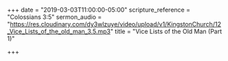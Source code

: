 +++
date = "2019-03-03T11:00:00-05:00"
scripture_reference = "Colossians 3:5"
sermon_audio = "https://res.cloudinary.com/dy3wlzuye/video/upload/v1/KingstonChurch/12_Vice_Lists_of_the_old_man_3.5.mp3"
title = "Vice Lists of the Old Man (Part 1)"

+++
